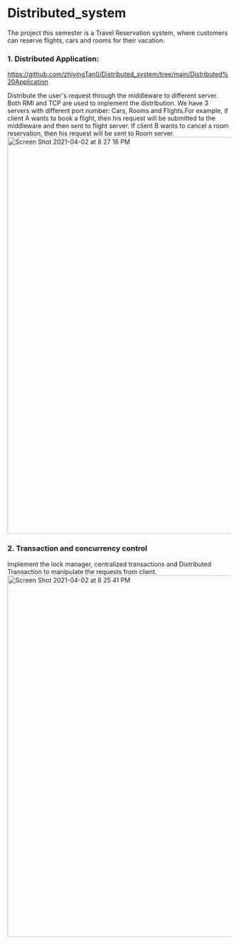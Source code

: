 # Distributed_system
The project this semester is a Travel Reservation system, where customers can reserve flights, cars and rooms for their vacation. 

### 1. Distributed Application: 
https://github.com/zhiyingTan0/Distributed_system/tree/main/Distributed%20Application

Distribute the user's request through the middleware to different server. Both RMI and TCP are used to implement the distribution. We have 3 servers with different port number: Cars, Rooms and Flights.For example, if client A wants to book a flight, then his request will be submitted to the middleware and then sent to flight server. If client B wants to cancel a room reservation, then his request will be sent to Room server.
<img width="892" alt="Screen Shot 2021-04-02 at 8 27 16 PM" src="https://user-images.githubusercontent.com/50588149/113463085-fb73be00-93f1-11eb-9186-76e602e1f18d.png">



### 2. Transaction and concurrency control

Implement the lock manager, centralized transactions and Distributed Transaction to manipulate the requests from client.
<img width="813" alt="Screen Shot 2021-04-02 at 8 25 41 PM" src="https://user-images.githubusercontent.com/50588149/113463010-b059ab00-93f1-11eb-916a-654df5093fd5.png">

